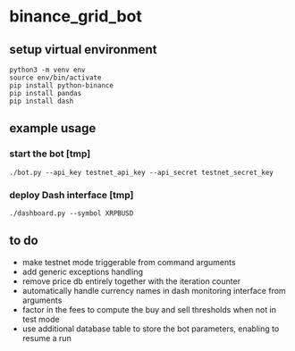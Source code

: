 # binance_grid_bot

## setup virtual environment

```
python3 -m venv env
source env/bin/activate
pip install python-binance
pip install pandas
pip install dash
```

## example usage

### start the bot [tmp]

```
./bot.py --api_key testnet_api_key --api_secret testnet_secret_key
```

### deploy Dash interface [tmp]

```
./dashboard.py --symbol XRPBUSD
```

## to do

* make testnet mode triggerable from command arguments
* add generic exceptions handling
* remove price db entirely together with the iteration counter
* automatically handle currency names in dash monitoring interface from arguments
* factor in the fees to compute the buy and sell thresholds when not in test mode
* use additional database table to store the bot parameters, enabling to resume a run
